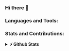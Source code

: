 ### Hi there 👋


### Languages and Tools:


### Stats and Contributions:
<details>	
  <summary><b>⚡ Github Stats</b></summary>
  <br />
  <img height="180em" src="https://github-readme-stats.vercel.app/api?username=dorian-adams&show_icons=true&hide_border=true&count_private=true&include_all_commits=true&hide=stars" />
  <img height="180em" src="https://github-readme-stats.vercel.app/api/top-langs/?username=dorian-adams&show_icons=true&hide_border=true&layout=compact"/>
</details>

<!--
**dorian-adams/dorian-adams** is a ✨ _special_ ✨ repository because its `README.md` (this file) appears on your GitHub profile.

Here are some ideas to get you started:

- 🔭 I’m currently working on ...
- 🌱 I’m currently learning ...
- 👯 I’m looking to collaborate on ...
- 🤔 I’m looking for help with ...
- 💬 Ask me about ...
- 📫 How to reach me: ...
- 😄 Pronouns: ...
- ⚡ Fun fact: ...
-->
